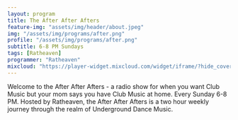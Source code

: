 ```yaml
---
layout: program
title: The After After Afters
feature-img: "assets/img/header/about.jpeg"
img: "/assets/img/programs/after.png"
profile: "/assets/img/programs/after.png"
subtitle: 6-8 PM Sundays
tags: [Ratheaven]
programmer: "Ratheaven"
mixcloud: "https://player-widget.mixcloud.com/widget/iframe/?hide_cover=1&feed=%2Ftropicofm%2Fplaylists%2Fthe-after-after-afters%2F"
---
```


Welcome to the After After Afters - a radio show for when you want Club Music but your mom says you have Club Music at home. Every Sunday 6-8 PM. Hosted by Ratheaven, the After After Afters is a two hour weekly journey through the realm of Underground Dance Music.
